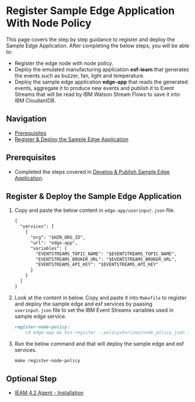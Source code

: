 # Register Sample Edge Application With Node Policy

This page covers the step by step guidance to register and deploy the Sample Edge Application. After completing the below steps, you will be able to:
- Register the edge node with node policy.
- Deploy the emulated manufacturing application **esf-ieam** that generates the events such as buzzer, fan, light and temperature.
- Deploy the sample edge application **edge-app** that reads the generated events, aggregate it to produce new events and publish it to Event
Streams that will be read by IBM Watson Stream Flows to save it into IBM CloudantDB.

## Navigation

- [Prerequisites](#prerequisites)
- [Register & Deploy the Sample Edge Application](#register--deploy-the-sample-edge-application)

## Prerequisites

- Completed the steps covered in [Develop & Publish Sample Edge Application](sample-edge-app-publish.md).

## Register & Deploy the Sample Edge Application

1. Copy and paste the below content in `edge-app/userinput.json` file.

    ```markdown
    {
      "services": [
        {
          "org": "$HZN_ORG_ID",
          "url": "edge-app",
          "variables": {
            "EVENTSTREAMS_TOPIC_NAME": "$EVENTSTREAMS_TOPIC_NAME",
            "EVENTSTREAMS_BROKER_URL": "$EVENTSTREAMS_BROKER_URL",
            "EVENTSTREAMS_API_KEY": "$EVENTSTREAMS_API_KEY"
          }
        }
      ]
    }
    ```

2. Look at the content in below. Copy and paste it into `Makefile` to register and deploy the sample edge and esf services by paasing `userinput.json`
file to set the IBM Event Streams variables used in sample edge service.

    ```markdown
    register-node-policy:
        cd edge-app && hzn register --policy=horizon/node_policy.json -s edge-app --serviceorg $HZN_ORG_ID -f userinput.json
    ```

3. Run the below command and that will deploy the sample edge and esf services.
   
    ```markdown
    make register-node-policy
    ```

## Optional Step

- [IEAM 4.2 Agent - Installation](ieam42-agent-deploy.md)
